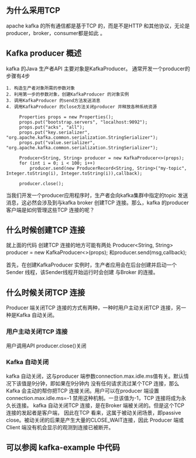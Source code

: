 ## 为什么采用TCP
apache kafka 的所有通信都是基于TCP 的，而是不是HTTP 和其他协议，无论是producer，broker，consumer都是如此
。
## Kafka producer 概述
kafka 的Java 生产者API 主要对象是KafkaProducer。
通常开发一个producer的步骤有4步
    
    1. 构造生产者对象所需的参数对象
    2. 利用第一步的参数对象，创建KafkaProducer 的对象实例
    3. 调用KafkaProducer 的send方法发送消息
    4. 调用KafkaProducer 的close方法关闭producer 并释放各种系统资源
```
     Properties props = new Properties();
     props.put("bootstrap.servers", "localhost:9092");
     props.put("acks", "all");
     props.put("key.serializer", "org.apache.kafka.common.serialization.StringSerializer");
     props.put("value.serializer", "org.apache.kafka.common.serialization.StringSerializer");
    
     Producer<String, String> producer = new KafkaProducer<>(props);
     for (int i = 0; i < 100; i++)
         producer.send(new ProducerRecord<String, String>("my-topic", Integer.toString(i), Integer.toString(i)),callback);
    
     producer.close();
```
当我们开发一个producer应用程序时，生产者会向kafka集群中指定的topic 发送消息，这必然会涉及到与kafka broker
创建TCP 连接。那么，kafka 的producer 客户端是如何管理这些TCP 连接的呢？ 
## 什么时候创建TCP 连接
就上面的代码 创建TCP 连接的地方可能有两处   Producer<String, String> producer = new KafkaProducer<>(props);
和producer.send(msg,callback);

首先，在创建KafkaProducer 实例时，生产者应用会在后台创建并启动一个Sender 线程，该Sender线程开始运行时会创建
与Broker 的连接。
## 什么时候关闭TCP 连接
Producer 端关闭TCP 连接的方式有两种，一种时用户主动关闭TCP 连接，另一种是Kafka 自动关闭。
### 用户主动关闭TCP 连接
用户调用API producer.close()关闭
### Kafka 自动关闭
kafka 自动关闭，这与producer 端参数connection.max.idle.ms值有关。默认情况下该值是9分钟，即如果在9分钟内
没有任何请求流过某个TCP 连接，那么Kafka 会主动的帮你把TCP 连接关闭。用户可以在producer 端设置
connection.max.idle.ms=-1 禁用这种机制。一旦该值为-1，TCP 连接将成为永久长连接。
kafka 自动关闭TCP 连接，是在Broker 端被关闭的。但是这个TCP 连接的发起者是客户端，
因此在TCP 看来，这属于被动关闭场景，即passive close。被动关闭的后果是产生大量的CLOSE_WAIT连接，因此
Producer 端或Client 端没有机会显示的观测到连接已被断开。

## 可以参阅 kafka-example 中代码
    